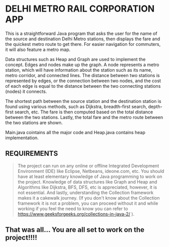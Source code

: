 # DELHI METRO RAIL CORPORATION APP

This is a straightforward Java program that asks the user for the name of the source and destination Delhi Metro stations, then displays the fare and the quickest metro route to get there. For easier navigation for commuters, it will also feature a metro map.

Data structures such as Heap and Graph are used to implement the concept. Edges and nodes make up the graph. A node represents a metro station, which will have information about the station such as its name, metro corridor, and connected lines. The distance between two stations is represented by edges, or the connection between two nodes, and the cost of each edge is equal to the distance between the two connecting stations (nodes) it connects.

The shortest path between the source station and the destination station is found using various methods, such as Dijkstra, breadth-first search, depth-first search, etc. The fare is then computed based on the total distance between the two stations. Lastly, the total fare and the metro route between the two stations are shown.

Main.java cointains all the major code and Heap.java contains heap implementation.


##  REQUIREMENTS

> The project can run on any online or offline Integrated Development Environment (IDE) like Eclipse, Netbeans, ideone.com, etc.
> You should have at least elementary knowledge of Java programming to work on the project.
> Knowledge of data structures like Graph and Heap and Algorithms like Dijkstra, BFS, DFS, etc is appreciated, however, it is not essential.
> And lastly, understanding the Collection framework makes it a cakewalk journey. (If you don't know about the Collection framework it is not a                   problem, you can proceed without it and while working if you feel the need to know you can refer to https://www.geeksforgeeks.org/collections-in-java-2/ ).


## That was all... You are all set to work on the project!!!!  
	
